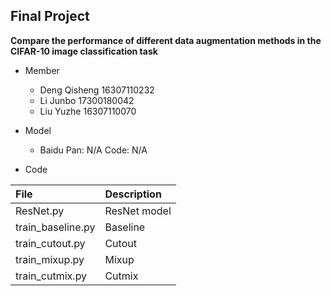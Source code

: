 ## Final Project

**Compare the performance of different data augmentation methods in the CIFAR-10 image classification task**

- Member
  - Deng Qisheng 16307110232
  - Li Junbo 17300180042
  - Liu Yuzhe 16307110070

- Model
  - Baidu Pan: N/A Code: N/A

- Code

| File | Description |
|:-|:-|
| ResNet.py | ResNet model |
| train_baseline.py | Baseline |
| train_cutout.py | Cutout |
| train_mixup.py | Mixup |
| train_cutmix.py | Cutmix |
